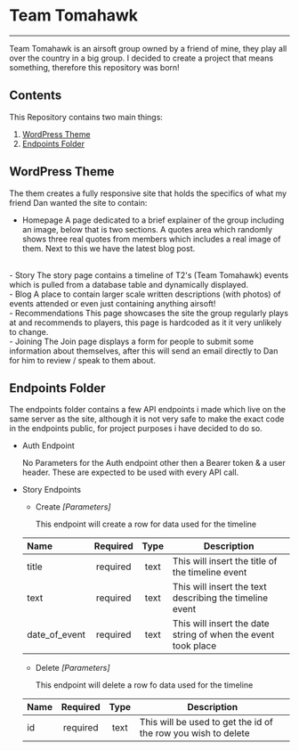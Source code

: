 # Team Tomahawk
---
Team Tomahawk is an airsoft group owned by a friend of mine, they play all over the country in a big group. I decided to create a project that means something, therefore this repository was born!

## Contents

This Repository contains two main things:

1. [WordPress Theme](https://github.com/Fxfey/Team-Tomahawk/tree/main)
2. [Endpoints Folder](https://github.com/Fxfey/Team-Tomahawk/tree/main/endpoints)

## WordPress Theme

The them creates a fully responsive site that holds the specifics of what my friend Dan wanted the site to contain:
- Homepage
A page dedicated to a brief explainer of the group including an image, below that is two sections. A quotes area which randomly shows three real quotes from members which includes a real image of them. Next to this we have the latest blog post.
<br>
- Story
The story page contains a timeline of T2's (Team Tomahawk) events which is pulled from a database table and dynamically displayed.
<br>
- Blog
A place to contain larger scale written descriptions (with photos) of events attended or even just containing anything airsoft!
<br>
- Recommendations
This page showcases the site the group regularly plays at and recommends to players, this page is hardcoded as it it very unlikely to change.
<br>
- Joining
The Join page displays a form for people to submit some information about themselves, after this will send an email directly to Dan for him to review / speak to them about.

## Endpoints Folder

The endpoints folder contains a few API endpoints i made which live on the same server as the site, although it is not very safe to make the exact code in the endpoints public, for project purposes i have decided to do so.

- Auth Endpoint

    No Parameters for the Auth endpoint other then a Bearer token & a user header. These are expected to be used with every API call.
    <br>

- Story Endpoints

    - Create *[Parameters]*

        This endpoint will create a row for data used for the timeline

    | Name          | Required  | Type   | Description |
    | :---          | :------:  | :----: |        --- |
    | title         | required  | text   | This will insert the title of the timeline event |
    | text          | required  | text   | This will insert the text describing the timeline event |
    | date_of_event | required  | text   | This will insert the date string of when the event took place |

    - Delete *[Parameters]*

        This endpoint will delete a row fo data used for the timeline


    | Name          | Required  | Type   | Description |
    | :---          | :------:  | :----: |        --- |
    | id         | required  | text   | This will be used to get the id of the row you wish to delete

